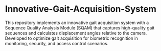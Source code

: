 # Innovative-Gait-Acquisition-System
This repository implements an innovative gait acquisition system with a Sequence Quality Analysis Module (SQAM) that captures high-quality gait sequences and calculates displacement angles relative to the camera. Developed to optimize gait acquisition for biometric recognition in monitoring, security, and access control scenarios.
